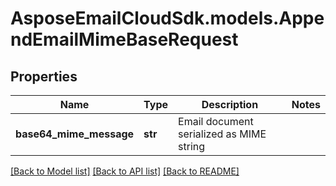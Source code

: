 # AsposeEmailCloudSdk.models.AppendEmailMimeBaseRequest

## Properties
Name | Type | Description | Notes
------------ | ------------- | ------------- | -------------
**base64_mime_message** | **str** | Email document serialized as MIME string | 

[[Back to Model list]](README.md#documentation-for-models) [[Back to API list]](README.md#documentation-for-api-endpoints) [[Back to README]](README.md)


